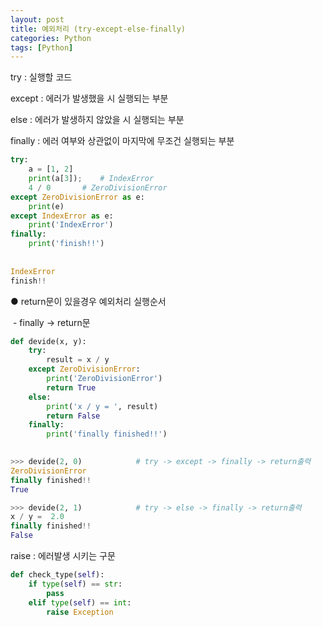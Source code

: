 ```yaml
---
layout: post
title: 예외처리 (try-except-else-finally)
categories: Python
tags: [Python]
---
```


try : 실행할 코드

except : 에러가 발생했을 시 실행되는 부분

else : 에러가 발생하지 않았을 시 실행되는 부분

finally : 에러 여부와 상관없이 마지막에 무조건 실행되는 부분

```python
try:
    a = [1, 2]
    print(a[3]);	# IndexError
    4 / 0		# ZeroDivisionError
except ZeroDivisionError as e:
    print(e)
except IndexError as e:
    print('IndexError')
finally:
    print('finish!!')
    
    
IndexError
finish!!
```

● return문이 있을경우 예외처리 실행순서

 - finally -> return문

```python
def devide(x, y):
    try:
        result = x / y
    except ZeroDivisionError:
        print('ZeroDivisionError')
        return True
    else:
        print('x / y = ', result)
        return False
    finally:
        print('finally finished!!')
        

>>> devide(2, 0)			# try -> except -> finally -> return출력
ZeroDivisionError
finally finished!!
True

>>> devide(2, 1)			# try -> else -> finally -> return출력
x / y =  2.0
finally finished!!
False
```

raise : 에러발생 시키는 구문

```python
def check_type(self):
    if type(self) == str:
        pass
    elif type(self) == int:
        raise Exception
```